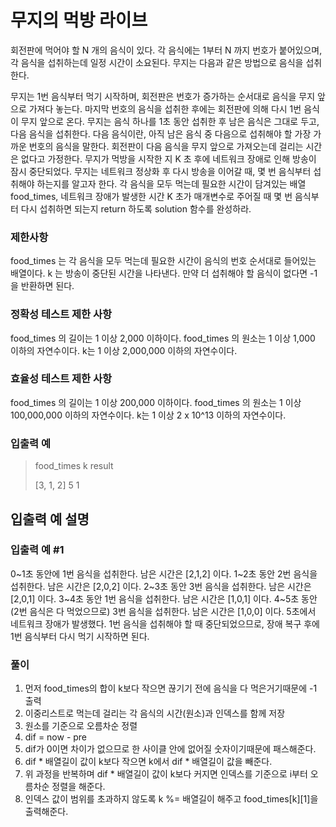 # 무지의 먹방 라이브

회전판에 먹어야 할 N 개의 음식이 있다.
각 음식에는 1부터 N 까지 번호가 붙어있으며, 각 음식을 섭취하는데 일정 시간이 소요된다.
무지는 다음과 같은 방법으로 음식을 섭취한다.

무지는 1번 음식부터 먹기 시작하며, 회전판은 번호가 증가하는 순서대로 음식을 무지 앞으로 가져다 놓는다.
마지막 번호의 음식을 섭취한 후에는 회전판에 의해 다시 1번 음식이 무지 앞으로 온다.
무지는 음식 하나를 1초 동안 섭취한 후 남은 음식은 그대로 두고, 다음 음식을 섭취한다.
다음 음식이란, 아직 남은 음식 중 다음으로 섭취해야 할 가장 가까운 번호의 음식을 말한다.
회전판이 다음 음식을 무지 앞으로 가져오는데 걸리는 시간은 없다고 가정한다.
무지가 먹방을 시작한 지 K 초 후에 네트워크 장애로 인해 방송이 잠시 중단되었다.
무지는 네트워크 정상화 후 다시 방송을 이어갈 때, 몇 번 음식부터 섭취해야 하는지를 알고자 한다.
각 음식을 모두 먹는데 필요한 시간이 담겨있는 배열 food_times, 네트워크 장애가 발생한 시간 K 초가 매개변수로 주어질 때 몇 번 음식부터 다시 섭취하면 되는지 return 하도록 solution 함수를 완성하라.

### 제한사항
food_times 는 각 음식을 모두 먹는데 필요한 시간이 음식의 번호 순서대로 들어있는 배열이다.
k 는 방송이 중단된 시간을 나타낸다.
만약 더 섭취해야 할 음식이 없다면 -1을 반환하면 된다.
### 정확성 테스트 제한 사항
food_times 의 길이는 1 이상 2,000 이하이다.
food_times 의 원소는 1 이상 1,000 이하의 자연수이다.
k는 1 이상 2,000,000 이하의 자연수이다.
### 효율성 테스트 제한 사항
food_times 의 길이는 1 이상 200,000 이하이다.
food_times 의 원소는 1 이상 100,000,000 이하의 자연수이다.
k는 1 이상 2 x 10^13 이하의 자연수이다.
### 입출력 예
>food_times	k	result
>
> [3, 1, 2]	5	1

## 입출력 예 설명
### 입출력 예 #1
0~1초 동안에 1번 음식을 섭취한다. 남은 시간은 [2,1,2] 이다.
1~2초 동안 2번 음식을 섭취한다. 남은 시간은 [2,0,2] 이다.
2~3초 동안 3번 음식을 섭취한다. 남은 시간은 [2,0,1] 이다.
3~4초 동안 1번 음식을 섭취한다. 남은 시간은 [1,0,1] 이다.
4~5초 동안 (2번 음식은 다 먹었으므로) 3번 음식을 섭취한다. 남은 시간은 [1,0,0] 이다.
5초에서 네트워크 장애가 발생했다. 1번 음식을 섭취해야 할 때 중단되었으므로, 장애 복구 후에 1번 음식부터 다시 먹기 시작하면 된다.

### 풀이
1. 먼저 food_times의 합이 k보다 작으면 끊기기 전에 음식을 다 먹은거기때문에 -1 출력
2. 이중리스트로 먹는데 걸리는 각 음식의 시간(원소)과 인덱스를 함께 저장
3. 원소를 기준으로 오름차순 정렬
5. dif = now - pre 
6. dif가 0이면 차이가 없으므로 한 사이클 안에 없어질 숫자이기때문에 패스해준다.
7. dif * 배열길이 값이 k보다 작으면 k에서 dif * 배열길이 값을 빼준다.
8. 위 과정을 반복하며 dif * 배열길이 값이 k보다 커지면 인덱스를 기준으로 i부터 오름차순 정렬을 해준다.
9. 인덱스 값이 범위를 초과하지 않도록 k %= 배열길이 해주고 food_times[k][1]을 출력해준다.
